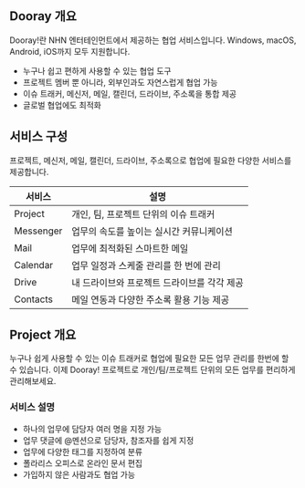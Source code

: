 ## Dooray 개요  

Dooray!란 NHN 엔터테인먼트에서 제공하는 협업 서비스입니다.
Windows, macOS, Android, iOS까지 모두 지원합니다.  

- 누구나 쉽고 편하게 사용할 수 있는 협업 도구  
- 프로젝트 멤버 뿐 아니라, 외부인과도 자연스럽게 협업 가능 
- 이슈 트래커, 메신저, 메일, 캘린더, 드라이브, 주소록을 통합 제공 
- 글로벌 협업에도 최적화

## 서비스 구성

프로젝트, 메신저, 메일, 캘린더, 드라이브, 주소록으로 협업에 필요한 다양한 서비스를 제공합니다. 

|서비스|설명|
|---|---|
|Project|개인, 팀, 프로젝트 단위의 이슈 트래커|
|Messenger|업무의 속도를 높이는 실시간 커뮤니케이션 |
|Mail|업무에 최적화된 스마트한 메일 |
|Calendar|업무 일정과 스케줄 관리를 한 번에 관리|
|Drive|내 드라이브와 프로젝트 드라이브를 각각 제공 |
|Contacts| 메일 연동과 다양한 주소록 활용 기능 제공 |

## Project 개요

누구나 쉽게 사용할 수 있는 이슈 트래커로 협업에 필요한 모든 업무 관리를 한번에 할 수 있습니다.
이제 Dooray! 프로젝트로 개인/팀/프로젝트 단위의 모든 업무를 편리하게 관리해보세요.

### 서비스 설명 

- 하나의 업무에 담당자 여러 명을 지정 가능 
- 업무 댓글에 @멘션으로 담당자, 참조자를 쉽게 지정 
- 업무에 다양한 태그를 지정하여 분류 
- 폴라리스 오피스로 온라인 문서 편집 
- 가입하지 않은 사람과도 협업 가능 


